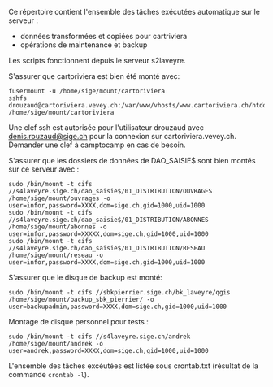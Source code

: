 
Ce répertoire contient l'ensemble des tâches exécutées automatique sur le serveur :
- données transformées et copiées pour cartriviera
- opérations de maintenance et backup

Les scripts fonctionnent depuis le serveur s2laveyre.

S'assurer que cartoriviera est bien été monté avec:
```
fusermount -u /home/sige/mount/cartoriviera
sshfs drouzaud@cartoriviera.vevey.ch:/var/www/vhosts/www.cartoriviera.ch/htdocs/sige /home/sige/mount/cartoriviera
```

Une clef ssh est autorisée pour l'utilisateur drouzaud avec denis.rouzaud@sige.ch pour la connexion sur cartoriviera.vevey.ch.
Demander une clef à camptocamp en cas de besoin.
	
S'assurer que les dossiers de données de DAO_SAISIE$ sont bien montés sur ce serveur avec :
```
sudo /bin/mount -t cifs //s4laveyre.sige.ch/dao_saisie$/01_DISTRIBUTION/OUVRAGES /home/sige/mount/ouvrages -o user=infor,password=XXXX,dom=sige.ch,gid=1000,uid=1000
sudo /bin/mount -t cifs //s4laveyre.sige.ch/dao_saisie$/01_DISTRIBUTION/ABONNES /home/sige/mount/abonnes -o user=infor,password=XXXXX,dom=sige.ch,gid=1000,uid=1000
sudo /bin/mount -t cifs //s4laveyre.sige.ch/dao_saisie$/01_DISTRIBUTION/RESEAU /home/sige/mount/reseau -o user=infor,password=XXXX,dom=sige.ch,gid=1000,uid=1000
```

S'assurer que le disque de backup est monté:
```
sudo /bin/mount -t cifs //sbkpierrier.sige.ch/bk_laveyre/qgis /home/sige/mount/backup_sbk_pierrier/ -o user=backupadmin,password=XXXX,dom=sige.ch,gid=1000,uid=1000
```

Montage de disque personnel pour tests :
```
sudo /bin/mount -t cifs //s4laveyre.sige.ch/andrek /home/sige/mount/andrek -o user=andrek,password=XXXX,dom=sige.ch,gid=1000,uid=1000
```

L'ensemble des tâches excéutées est listée sous crontab.txt (résultat de la commande `crontab -l`).
	
	
